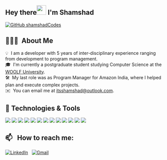 ## Hey there<img src="https://raw.githubusercontent.com/MartinHeinz/MartinHeinz/master/wave.gif" width="30px"> I'm Shamshad

<!-- ![version: 02-04-2023](https://img.shields.io/badge/version-02-04-2023-informational) &nbsp; -->
<!-- ![profile count](https://komarev.com/ghpvc/?username=shamshadCodes&color=red)&nbsp; -->

[![GitHub shamshadCodes](https://img.shields.io/github/followers/shamshadCodes?label=follow&style=social)](https://github.com/shamshadCodes)&nbsp;

<!-- ![build: passing](https://img.shields.io/badge/build-passing-success) -->

## 👨🏻‍💻 &nbsp;About Me

💡 &nbsp;I am a developer with 5 years of inter-disciplinary experience ranging from development to program management.\
🎓 &nbsp;I'm currently a postgraduate student studying Computer Science at the [WOOLF University](https://woolf.university/colleges/9b17f5ce-1078-4fdf-aec0-02bf4ecfb0a6). \
🛠 &nbsp;My last role was as Program Manager for Amazon India, where I helped plan and execute complex projects. \
✉️ &nbsp;You can email me at itsshamshad@outlook.com.

<!-- ## 📚 Latest publications

- [Multi-Spectral Fusion using Generative Adversarial Networks for UAV Detection of Wild Fires](https://ieeexplore.ieee.org/document/10067042)

## 🔧 Latest work

- [Using sensor measurements to predict engine failures](https://github.com/shamshadCodes/predictive-maintenance)
- [Macroscopic and mesoscopic analysis of global air transport network](https://github.com/shamshadCodes/flight-network-analysis)

## &#x270d; Latest posts

- [How I wrote a pipeline abstraction module with one line of code](https://medium.com/locus-iq/how-we-wrote-a-pipeline-abstraction-module-with-one-line-of-code-9d7580d20337)

## 📖 &nbsp; Reading list

- [ ] [The Emperor's New Mind](https://www.goodreads.com/book/show/179744.The_Emperor_s_New_Mind)
- [ ] [On Intelligence](https://www.goodreads.com/book/show/27539.On_Intelligence) -->

## 🔧 Technologies & Tools

![](https://img.shields.io/badge/Code-Java-informational?style=flat&logo=java&logoColor=white&color=2bbc8a)
![](https://img.shields.io/badge/Code-JavaScript-informational?style=flat&logo=javascript&logoColor=white&color=2bbc8a)
![](https://img.shields.io/badge/Code-React-informational?style=flat&logo=react&logoColor=white&color=2bbc8a)
![](https://img.shields.io/badge/Code-CSS-informational?style=flat&logo=tailwindcss&logoColor=white&color=2bbc8a)
![](https://img.shields.io/badge/Tools-PostgreSQL-informational?style=flat&logo=postgresql&logoColor=white&color=2bbc8a)
![](https://img.shields.io/badge/Tools-MySQL-informational?style=flat&logo=mysql&logoColor=white&color=2bbc8a)
![](https://img.shields.io/badge/Tools-MongoDB-informational?style=flat&logo=mongodb&logoColor=white&color=2bbc8a)
![](https://img.shields.io/badge/Tools-Docker-informational?style=flat&logo=docker&logoColor=white&color=2bbc8a)
![](https://img.shields.io/badge/Tools-Kubernetes-informational?style=flat&logo=kubernetes&logoColor=white&color=2bbc8a)
![](https://img.shields.io/badge/Cloud-AWS-informational?style=flat&logo=amazonaws&logoColor=white&color=2bbc8a)
![](https://img.shields.io/badge/Editor-Eclipse-informational?style=flat&logo=eclipseide&logoColor=white&color=2bbc8a)
![](https://img.shields.io/badge/Editor-VSCode-informational?style=flat&logo=visualstudiocode&logoColor=white&color=2bbc8a)
![](https://img.shields.io/badge/Editor-PyCharm-informational?style=flat&logo=pycharm&logoColor=white&color=2bbc8a)

## 📫 &nbsp; How to reach me:

<a href="https://www.linkedin.com/in/bluetraincoltrane/"><img alt="LinkedIn" src="https://img.shields.io/badge/linkedin%20-%230077B5.svg?&style=flat&logo=linkedin&logoColor=white"/></a> &nbsp;
<a href="mailto:tanmaykacker40@gmail.com"><img alt="Gmail" src="https://img.shields.io/badge/Gmail-D14836?style=flat&logo=gmail&logoColor=white" /></a> &nbsp;

<!-- ### If you like what I do

<a href="https://www.buymeacoffee.com/shamshadCodes" target="_blank"><img src="https://cdn.buymeacoffee.com/buttons/v2/default-red.png" alt="Buy Me Chai" width="150" ></a> -->
